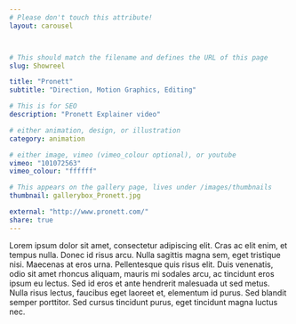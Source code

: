 ```yaml
---
# Please don't touch this attribute!
layout: carousel



# This should match the filename and defines the URL of this page
slug: Showreel

title: "Pronett"
subtitle: "Direction, Motion Graphics, Editing"

# This is for SEO
description: "Pronett Explainer video"

# either animation, design, or illustration
category: animation

# either image, vimeo (vimeo_colour optional), or youtube
vimeo: "101072563"
vimeo_colour: "ffffff"

# This appears on the gallery page, lives under /images/thumbnails
thumbnail: gallerybox_Pronett.jpg

external: "http://www.pronett.com/"
share: true
---
```


Lorem ipsum dolor sit amet, consectetur adipiscing elit. Cras ac elit enim, et tempus nulla. Donec id risus arcu. Nulla sagittis magna sem, eget tristique nisi. Maecenas at eros urna. Pellentesque quis risus elit. Duis venenatis, odio sit amet rhoncus aliquam, mauris mi sodales arcu, ac tincidunt eros ipsum eu lectus. Sed id eros et ante hendrerit malesuada ut sed metus. Nulla risus lectus, faucibus eget laoreet et, elementum id purus. Sed blandit semper porttitor. Sed cursus tincidunt purus, eget tincidunt magna luctus nec.
